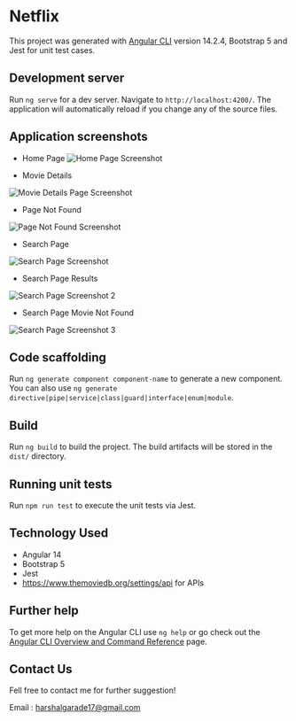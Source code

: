 # Netflix

This project was generated with [Angular CLI](https://github.com/angular/angular-cli) version 14.2.4, Bootstrap 5 and Jest for unit test cases.

## Development server

Run `ng serve` for a dev server. Navigate to `http://localhost:4200/`. The application will automatically reload if you change any of the source files.
## Application screenshots

- Home Page 
  ![Home Page Screenshot ](https://github.com/hgarade/netflix/assets/95241459/d44dd8e2-287e-4aab-8ea9-c6eebbf1973a)

- Movie Details

![Movie Details Page Screenshot ](https://github.com/hgarade/netflix/assets/95241459/2efebc76-f76c-4f87-a6b3-17ca9080e534)

- Page Not Found
  
![Page Not Found Screenshot ](https://github.com/hgarade/netflix/assets/95241459/b7487d70-adc0-4b34-91a4-5750e01eda98)

- Search Page

![Search Page Screenshot ](https://github.com/hgarade/netflix/assets/95241459/fc2280c6-ab86-45de-a83b-c03054573353)

- Search Page Results

![Search Page Screenshot 2](https://github.com/hgarade/netflix/assets/95241459/51a23e1b-3580-4eb1-87cd-c8dd249b1904)

- Search Page Movie Not Found

![Search Page Screenshot 3](https://github.com/hgarade/netflix/assets/95241459/8a03efab-a838-4932-8195-455afa93f935)

## Code scaffolding

Run `ng generate component component-name` to generate a new component. You can also use `ng generate directive|pipe|service|class|guard|interface|enum|module`.

## Build

Run `ng build` to build the project. The build artifacts will be stored in the `dist/` directory.

## Running unit tests

Run `npm run test` to execute the unit tests via Jest.

## Technology Used

- Angular 14
- Bootstrap 5
- Jest
- https://www.themoviedb.org/settings/api for APIs
## Further help

To get more help on the Angular CLI use `ng help` or go check out the [Angular CLI Overview and Command Reference](https://angular.io/cli) page.

## Contact Us
Fell free to contact me for further suggestion!

Email : harshalgarade17@gmail.com
